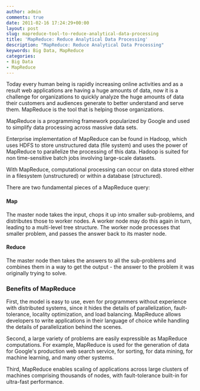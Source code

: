 ```yaml
---
author: admin
comments: true
date: 2011-02-16 17:24:29+00:00
layout: post
slug: mapreduce-tool-to-reduce-analytical-data-processing
title: 'MapReduce: Reduce Analytical Data Processing'
description: "MapReduce: Reduce Analytical Data Processing"
keywords: Big Data, MapReduce
categories:
- Big Data
- MapReduce
---
```


Today every human being is rapidly increasing online activities and as a result web applications are having a huge amounts of data, now it is a challenge for organizations to quickly analyze the huge amounts of data their customers and audiences generate to better understand and serve them.<!--more--> MapReduce is the tool that is helping those organizations.
  

MapReduce is a programming framework popularized by Google and used to simplify data processing across massive data sets.
  

Enterprise implementation of MapReduce can be found in Hadoop, which uses HDFS to store unstructured data (file system) and uses the power of MapReduce to parallelize the processing of this data. Hadoop is suited for non time-sensitive batch jobs involving large-scale datasets.

With MapReduce, computational processing can occur on data stored either in a filesystem (unstructured) or within a database (structured).

There are two fundamental pieces of a MapReduce query:


#### Map


The master node takes the input, chops it up into smaller sub-problems, and distributes those to worker nodes. A worker node may do this again in turn, leading to a multi-level tree structure. The worker node processes that smaller problem, and passes the answer back to its master node.


#### Reduce


The master node then takes the answers to all the sub-problems and combines them in a way to get the output - the answer to the problem it was originally trying to solve. 



### Benefits of MapReduce


First, the model is easy to use, even for programmers without experience with distributed systems, since it hides the details of parallelization, fault-tolerance, locality optimization, and load balancing. MapReduce allows developers to write applications in their language of choice while handling the details of parallelization behind the scenes.

Second, a large variety of problems are easily expressible as MapReduce computations.
For example, MapReduce is used for the generation of data for Google's production web search service, for sorting, for data mining, for machine learning, and many other systems.

Third, MapReduce enables scaling of applications across large clusters of machines comprising thousands of nodes, with fault-tolerance built-in for ultra-fast performance.

